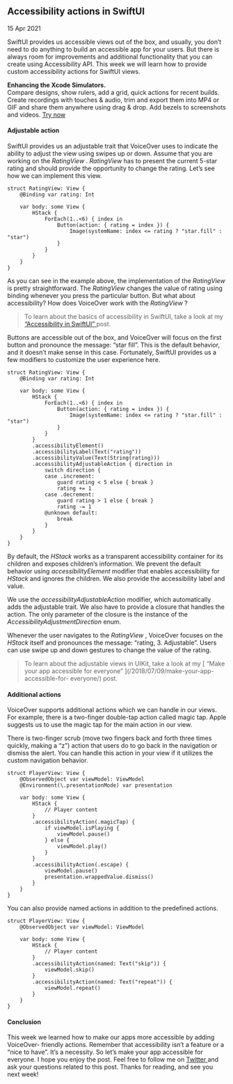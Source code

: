 ##  Accessibility actions in SwiftUI

15 Apr 2021

SwiftUI provides us accessible views out of the box, and usually, you don’t
need to do anything to build an accessible app for your users. But there is
always room for improvements and additional functionality that you can create
using Accessibility API. This week we will learn how to provide custom
accessibility actions for SwiftUI views.

**Enhancing the Xcode Simulators.**  
Compare designs, show rulers, add a grid, quick actions for recent builds.
Create recordings with touches & audio, trim and export them into MP4 or GIF
and share them anywhere using drag & drop. Add bezels to screenshots and
videos. [ Try now ](https://gumroad.com/a/931293139/ftvbh)

####  Adjustable action

SwiftUI provides us an adjustable trait that VoiceOver uses to indicate the
ability to adjust the view using swipes up or down. Assume that you are
working on the _RatingView_ . _RatingView_ has to present the current 5-star
rating and should provide the opportunity to change the rating. Let’s see how
we can implement this view.

    
    
    struct RatingView: View {
        @Binding var rating: Int
    
        var body: some View {
            HStack {
                ForEach(1..<6) { index in
                    Button(action: { rating = index }) {
                        Image(systemName: index <= rating ? "star.fill" : "star")
                    }
                }
            }
        }
    }
    

As you can see in the example above, the implementation of the _RatingView_ is
pretty straightforward. The _RatingView_ changes the value of rating using
binding whenever you press the particular button. But what about
accessibility? How does VoiceOver work with the _RatingView_ ?

> To learn about the basics of accessibility in SwiftUI, take a look at my [
> “Accessibility in SwiftUI” ](/2019/09/10/accessibility-in-swiftui/) post.

Buttons are accessible out of the box, and VoiceOver will focus on the first
button and pronounce the message: “star fill”. This is the default behavior,
and it doesn’t make sense in this case. Fortunately, SwiftUI provides us a few
modifiers to customize the user experience here.

    
    
    struct RatingView: View {
        @Binding var rating: Int
    
        var body: some View {
            HStack {
                ForEach(1..<6) { index in
                    Button(action: { rating = index }) {
                        Image(systemName: index <= rating ? "star.fill" : "star")
                    }
                }
            }
            .accessibilityElement()
            .accessibilityLabel(Text("rating"))
            .accessibilityValue(Text(String(rating)))
            .accessibilityAdjustableAction { direction in
                switch direction {
                case .increment:
                    guard rating < 5 else { break }
                    rating += 1
                case .decrement:
                    guard rating > 1 else { break }
                    rating -= 1
                @unknown default:
                    break
                }
            }
        }
    }
    

By default, the _HStack_ works as a transparent accessibility container for
its children and exposes children’s information. We prevent the default
behavior using _accessibilityElement_ modifier that enables accessibility for
_HStack_ and ignores the children. We also provide the accessibility label and
value.

We use the _accessibilityAdjustableAction_ modifier, which automatically adds
the adjustable trait. We also have to provide a closure that handles the
action. The only parameter of the closure is the instance of the
_AccessibilityAdjustmentDirection_ enum.

Whenever the user navigates to the _RatingView_ , VoiceOver focuses on the
_HStack_ itself and pronounces the message: “rating, 3. Adjustable”. Users can
use swipe up and down gestures to change the value of the rating.

> To learn about the adjustable views in UIKit, take a look at my [ “Make your
> app accessible for everyone” ](/2018/07/09/make-your-app-accessible-for-
> everyone/) post.

####  Additional actions

VoiceOver supports additional actions which we can handle in our views. For
example, there is a two-finger double-tap action called magic tap. Apple
suggests us to use the magic tap for the main action in our view.

There is two-finger scrub (move two fingers back and forth three times
quickly, making a “z”) action that users do to go back in the navigation or
dismiss the alert. You can handle this action in your view if it utilizes the
custom navigation behavior.

    
    
    struct PlayerView: View {
        @ObservedObject var viewModel: ViewModel
        @Environment(\.presentationMode) var presentation
    
        var body: some View {
            HStack {
                // Player content
            }
            .accessibilityAction(.magicTap) {
                if viewModel.isPlaying {
                    viewModel.pause()
                } else {
                    viewModel.play()
                }
            }
            .accessibilityAction(.escape) {
                viewModel.pause()
                presentation.wrappedValue.dismiss()
            }
        }
    }
    

You can also provide named actions in addition to the predefined actions.

    
    
    struct PlayerView: View {
        @ObservedObject var viewModel: ViewModel
    
        var body: some View {
            HStack {
                // Player content
            }
            .accessibilityAction(named: Text("skip")) {
                viewModel.skip()
            }
            .accessibilityAction(named: Text("repeat")) {
                viewModel.repeat()
            }
        }
    }
    

####  Conclusion

This week we learned how to make our apps more accessible by adding VoiceOver-
friendly actions. Remember that accessibility isn’t a feature or a “nice to
have”. It’s a necessity. So let’s make your app accessible for everyone. I
hope you enjoy the post. Feel free to follow me on [ Twitter
](https://twitter.com/mecid) and ask your questions related to this post.
Thanks for reading, and see you next week!

